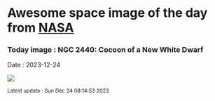 
# Awesome space image of the day from [NASA](https://api.nasa.gov/)

### Today image : NGC 2440: Cocoon of a New White Dwarf
Date : 2023-12-24

![](https://apod.nasa.gov/apod/image/2312/ngc2440e_hst_960.jpg)

<small>Latest update : Sun Dec 24 08:14:53 2023</small>
        